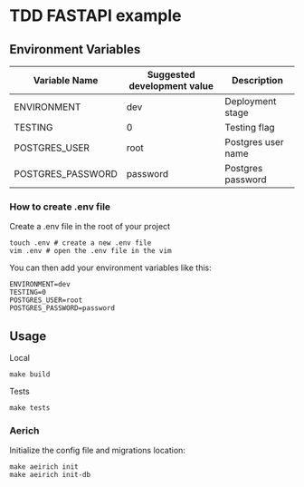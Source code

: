 # TDD FASTAPI example

## Environment Variables

| Variable Name     | Suggested development value | Description        |
| ----------------- | --------------------------- | ------------------ |
| ENVIRONMENT       | dev                         | Deployment stage   |
| TESTING           | 0                           | Testing flag       |
| POSTGRES_USER     | root                        | Postgres user name |
| POSTGRES_PASSWORD | password                    | Postgres password  |

### How to create .env file

Create a .env file in the root of your project

```
touch .env # create a new .env file
vim .env # open the .env file in the vim
```

You can then add your environment variables like this:

```
ENVIRONMENT=dev
TESTING=0
POSTGRES_USER=root
POSTGRES_PASSWORD=password
```

## Usage <a name = "usage"></a>

Local

```
make build
```

Tests

```
make tests
```

### Aerich

Initialize the config file and migrations location:

```
make aeirich init
make aeirich init-db
```
